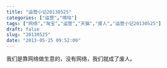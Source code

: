 ```yaml
---
title: "运营小记20130525"
categories: ["运营","嘀咕"]
tags: ["网络","淘宝","运营","天猫","废人","运营小记20130525"]
draft: false
slug: "20130525"
date: "2013-05-25 09:52:00"
---
```


我们是靠网络做生意的，没有网络，我们就成了废人。
